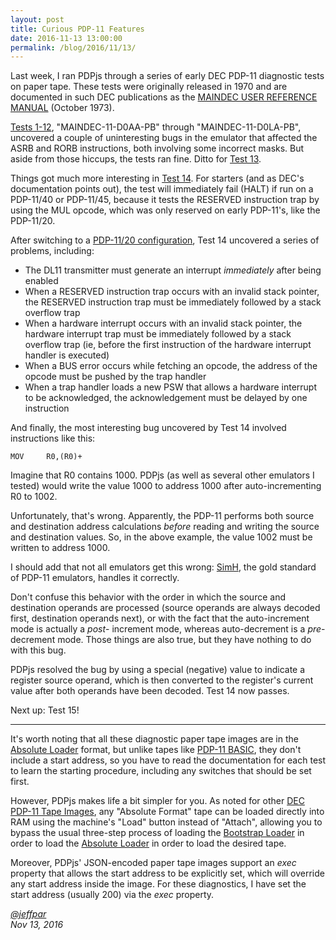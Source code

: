 ```yaml
---
layout: post
title: Curious PDP-11 Features
date: 2016-11-13 13:00:00
permalink: /blog/2016/11/13/
---
```


Last week, I ran PDPjs through a series of early DEC PDP-11 diagnostic tests on paper tape.
These tests were originally released in 1970 and are documented in such DEC publications as the
[MAINDEC USER REFERENCE MANUAL](http://archive.pcjs.org/pubs/dec/pdp11/diags/MAINDEC_User_Reference_Manual_Oct73.pdf)
(October 1973).

[Tests 1-12](/apps/pdp11/tapes/diags/#tests-1-12), "MAINDEC-11-D0AA-PB" through "MAINDEC-11-D0LA-PB", 
uncovered a couple of uninteresting bugs in the emulator that affected the ASRB and RORB instructions, both involving some
incorrect masks.  But aside from those hiccups, the tests ran fine.  Ditto for [Test 13](/apps/pdp11/tapes/diags/#test-13).

Things got much more interesting in [Test 14](/apps/pdp11/tapes/diags/#test-14).  For starters (and as DEC's documentation
points out), the test will immediately fail (HALT) if run on a PDP-11/40 or PDP-11/45, because it tests the RESERVED
instruction trap by using the MUL opcode, which was only reserved on early PDP-11's, like the PDP-11/20.

After switching to a [PDP-11/20 configuration](/devices/pdp11/machine/1120/panel/debugger/), Test 14 uncovered a series of
problems, including:

- The DL11 transmitter must generate an interrupt *immediately* after being enabled
- When a RESERVED instruction trap occurs with an invalid stack pointer, the RESERVED instruction trap must be immediately
followed by a stack overflow trap
- When a hardware interrupt occurs with an invalid stack pointer, the hardware interrupt trap must be immediately followed
by a stack overflow trap (ie, before the first instruction of the hardware interrupt handler is executed)
- When a BUS error occurs while fetching an opcode, the address of the opcode must be pushed by the trap handler
- When a trap handler loads a new PSW that allows a hardware interrupt to be acknowledged, the acknowledgement must be delayed
by one instruction

And finally, the most interesting bug uncovered by Test 14 involved instructions like this:

	MOV     R0,(R0)+

Imagine that R0 contains 1000.  PDPjs (as well as several other emulators I tested) would write the value 1000 to address
1000 after auto-incrementing R0 to 1002.

Unfortunately, that's wrong.  Apparently, the PDP-11 performs both source and destination address calculations *before*
reading and writing the source and destination values.  So, in the above example, the value 1002 must be written to address 1000.

I should add that not all emulators get this wrong: [SimH](https://github.com/simh/simh), the gold standard of PDP-11
emulators, handles it correctly.

Don't confuse this behavior with the order in which the source and destination operands are processed (source operands
are always decoded first, destination operands next), or with the fact that the auto-increment mode is actually a *post*-
increment mode, whereas auto-decrement is a *pre*-decrement mode.  Those things are also true, but they have nothing to do
with this bug.

PDPjs resolved the bug by using a special (negative) value to indicate a register source operand, which is then converted
to the register's current value after both operands have been decoded.  Test 14 now passes.

Next up: Test 15!

---

It's worth noting that all these diagnostic paper tape images are in the [Absolute Loader](/apps/pdp11/tapes/absloader/) format,
but unlike tapes like [PDP-11 BASIC](/apps/pdp11/tapes/basic/), they don't include a start address, so you have to read the
documentation for each test to learn the starting procedure, including any switches that should be set first.

However, PDPjs makes life a bit simpler for you.  As noted for other [DEC PDP-11 Tape Images](/apps/pdp11/tapes/), any
"Absolute Format" tape can be loaded directly into RAM using the machine's "Load" button instead of "Attach", allowing you
to bypass the usual three-step process of loading the [Bootstrap Loader](/apps/pdp11/boot/bootstrap/) in order to load the
[Absolute Loader](/apps/pdp11/tapes/absloader/) in order to load the desired tape.

Moreover, PDPjs' JSON-encoded paper tape images support an *exec* property that allows the start address to be explicitly
set, which will override any start address inside the image.  For these diagnostics, I have set the start address (usually 200)
via the *exec* property.

*[@jeffpar](http://twitter.com/jeffpar)*  
*Nov 13, 2016*
